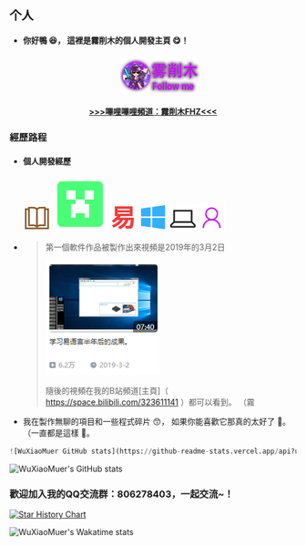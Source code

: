 ## 个人



* #### 你好鴨 😆， 這裡是霧削木的個人開發主頁 😋！

  <p style="text-align: center"> <a href="https://github.com/WuXiaoMuer"><img src="img\me.png"></a> </p>

  >

<center>
    <h4><a href="https://space.bilibili.com/323611141"> >>>嗶哩嗶哩頻道：霧削木FHZ<<< </a></h4>
</center>


### 經歷路程

* #### 個人開發經歷

  ![book](img/book.png) ![MC](img/mc_cr.svg)  ![epl](img/e.png) ![Window](img/window.png) ![pc](img/pc.png) ![people](img/people.png)

  

* >第一個軟件作品被製作出來視頻是2019年的3月2日
  >
  >![Hems X 虚拟桌面模拟程序](img/img1.png)
  >
  >隨後的視頻在我的B站頻道[主頁]（ https://space.bilibili.com/323611141 ）都可以看到。
  >（霧
  
* 我在製作無聊的項目和一些程式碎片 😙， 如果你能喜歡它那真的太好了 🤣。 （一直都是這樣 🤗。
  
```python
![WuXiaoMuer GitHub stats](https://github-readme-stats.vercel.app/api?username=WuXiaoMuer)
```
  ![WuXiaoMuer's GitHub stats](https://github-readme-stats.vercel.app/api?username=WuXiaoMuer&show_icons=true&theme=dark)

### 歡迎加入我的QQ交流群：806278403，一起交流~！
[![Star History Chart](https://api.star-history.com/svg?repos=WuXiaoMuer/WuXiaoMuer&type=Date)](https://star-history.com/#WuXiaoMuer/WuXiaoMuer&Date)
  

  
![WuXiaoMuer's Wakatime stats](https://github-readme-stats.vercel.app/api/wakatime?username=WuXiaoMuer&theme=dark)
